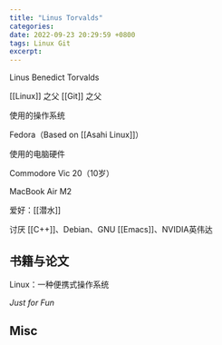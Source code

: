 ```yaml
---
title: "Linus Torvalds"
categories: 
date: 2022-09-23 20:29:59 +0800
tags: Linux Git
excerpt: 
---
```



Linus Benedict Torvalds

[[Linux]] 之父
[[Git]] 之父



使用的操作系统

Fedora（Based on [[Asahi Linux]]）

使用的电脑硬件

Commodore Vic 20（10岁）

MacBook Air M2

爱好：[[潜水]]

讨厌 [[C++]]、Debian、GNU [[Emacs]]、NVIDIA英伟达





## 书籍与论文

Linux：一种便携式操作系统

_Just for Fun_


## Misc



